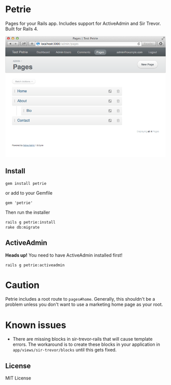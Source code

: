 # Petrie

Pages for your Rails app. Includes support for ActiveAdmin and Sir Trevor. Built for Rails 4.

![Admin](screenshot-activeadmin.png?raw=true)

## Install

    gem install petrie

or add to your Gemfile

    gem 'petrie'

Then run the installer

    rails g petrie:install
    rake db:migrate

## ActiveAdmin

**Heads up!** You need to have ActiveAdmin installed first!

    rails g petrie:activeadmin

# Caution

Petrie includes a root route to `pages#home`. Generally, this shouldn't be a problem unless you don't want to use a marketing home page as your root.

# Known issues

* There are missing blocks in sir-trevor-rails that will cause template errors. The workaround is to create these blocks in your application in `app/views/sir-trevor/blocks` until this gets fixed.

## License

MIT License
